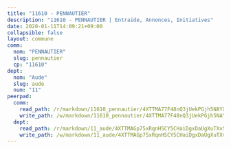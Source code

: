 ```yaml
---
title: "11610 - PENNAUTIER"
description: "11610 - PENNAUTIER | Entraide, Annonces, Initiatives"
date: 2020-01-11T14:09:21+09:00
collapsible: false
layout: commune
comm:
  nom: "PENNAUTIER"
  slug: pennautier
  cp: "11610"
dept:
  nom: "Aude"
  slug: aude
  num: "11"
peerpad:
  comm:
    read_path: /r/markdown/11610_pennautier/4XTTMA77F48nQ3jUekPGjh5NAYXoK1DsPykRHHYRUXFP5cGec
    write_path: /w/markdown/11610_pennautier/4XTTMA77F48nQ3jUekPGjh5NAYXoK1DsPykRHHYRUXFP5cGec-K3TgUN8CmiRNf5SvmmF6AMSuQLSkzSaTEHFsgijY8qr8B1PNwwuBcgWzHv6aSoL6NeWVipQ43Tr8eYcY1WizAAUP22rFgpQZm9SVA7ibWP2TEgLiQkqKggwA47r5N5sEE3UMvRkL
  dept:
    read_path: /r/markdown/11_aude/4XTTMAGp75xRqnHSCY5CHaiDgxDaUgXuTXvSZDHnY1JdjJiUk
    write_path: /w/markdown/11_aude/4XTTMAGp75xRqnHSCY5CHaiDgxDaUgXuTXvSZDHnY1JdjJiUk-K3TgUenjCPDfs1W21bst2JvrPDW324QBfMvPid11puzXxXGQEeNw9p4QtfnUhSn4LYSwR6UDBQmdr3wFq2CDRGqNz2QynSm58zgCpz2PKP6Y24UTpxW22MudfeZ339ZPKnHm6XTr
---
```


